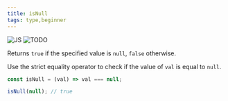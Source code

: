 ```yaml
---
title: isNull
tags: type,beginner
---
```


![JS](https://img.shields.io/badge/supports-javascript-yellow.svg?style=flat-square)
![TODO](https://img.shields.io/badge///TODO-blue.svg?style=flat-square)

Returns `true` if the specified value is `null`, `false` otherwise.

Use the strict equality operator to check if the value of `val` is equal to `null`.

```js
const isNull = (val) => val === null;
```

```js
isNull(null); // true
```

